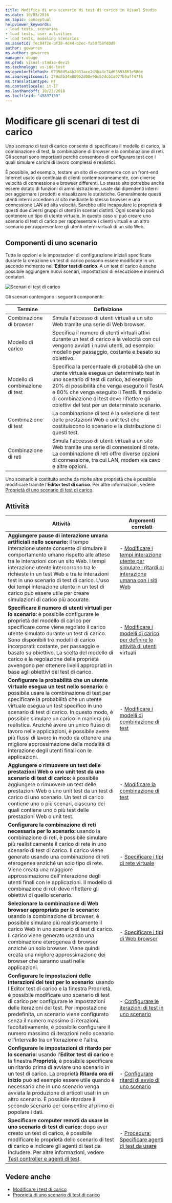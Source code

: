 ```yaml
---
title: Modifica di uno scenario di test di carico in Visual Studio
ms.date: 10/03/2016
ms.topic: conceptual
helpviewer_keywords:
- load tests, scenarios
- load tests, user activities
- load tests, modeling scenarios
ms.assetid: fec04f2e-bf38-4d44-b2ec-fa50f58fd0d9
author: gewarren
ms.author: gewarren
manager: douge
ms.prod: visual-studio-dev15
ms.technology: vs-ide-test
ms.openlocfilehash: 67398d5a4b2b33ace2d3ba3c74d63693861e586e
ms.sourcegitcommit: 240c8b34e80952d00e90c52dcb1a077b9aff47f6
ms.translationtype: HT
ms.contentlocale: it-IT
ms.lasthandoff: 10/23/2018
ms.locfileid: "49837139"
---
```

# <a name="edit-load-test-scenarios"></a>Modificare gli scenari di test di carico

Uno *scenario* di test di carico consente di specificare il modello di carico, la combinazione di test, la combinazione di browser e la combinazione di reti. Gli scenari sono importanti perché consentono di configurare test con i quali simulare carichi di lavoro complessi e realistici.

È possibile, ad esempio, testare un sito di e-commerce con un front-end Internet usato da centinaia di clienti contemporaneamente, con diverse velocità di connessione e browser differenti. Lo stesso sito potrebbe anche essere dotato di funzioni di amministrazione, usate dai dipendenti interni per aggiornare i prodotti e visualizzare le statistiche. Generalmente questi utenti interni accedono al sito mediante lo stesso browser e una connessione LAN ad alta velocità. Sarebbe utile incapsulare le proprietà di questi due diversi gruppi di utenti in scenari distinti. Ogni scenario può contenere un tipo di utente virtuale. In questo caso si può creare uno scenario di test di carico per rappresentare i clienti virtuali e un altro scenario per rappresentare gli utenti interni virtuali di un sito Web.

## <a name="scenario-components"></a>Componenti di uno scenario

Tutte le opzioni e le impostazioni di configurazione iniziali specificate durante la creazione un test di carico possono essere modificate in un secondo momento nell'**Editor test di carico**. A un test di carico è anche possibile aggiungere nuovi scenari, impostazioni di esecuzione e insiemi di contatori.

![Scenari di test di carico](../test/media/loadtesteditinscenarios.png)

Gli scenari contengono i seguenti componenti:

|Termine|Definizione|
|-|-|
|Combinazione di browser|Simula l'accesso di utenti virtuali a un sito Web tramite una serie di Web browser.|
|Modello di carico|Specifica il numero di utenti virtuali attivi durante un test di carico e la velocità con cui vengono avviati i nuovi utenti, ad esempio: modello per passaggio, costante e basato su obiettivo.|
|Modello di combinazione di test|Specifica la percentuale di probabilità che un utente virtuale esegua un determinato test in uno scenario di test di carico, ad esempio 20% di possibilità che venga eseguito il TestA e 80% che venga eseguito il TestB. Il modello di combinazione di test deve riflettere gli obiettivi del test per un determinato scenario.|
|Combinazione di test|La combinazione di test è la selezione di test delle prestazioni Web e unit test che costituiscono lo scenario e la distribuzione di questi test.|
|Combinazione di reti|Simula l'accesso di utenti virtuali a un sito Web tramite una serie di connessioni di rete. La combinazione di reti offre diverse opzioni di connessione, tra cui LAN, modem via cavo e altre opzioni.|

Uno scenario è costituito anche da molte altre proprietà che è possibile modificare tramite l'**Editor test di carico**. Per altre informazioni, vedere [Proprietà di uno scenario di test di carico](../test/load-test-scenario-properties.md).

## <a name="tasks"></a>Attività

|Attività|Argomenti correlati|
|-|-----------------------|
|**Aggiungere pause di interazione umana artificiali nello scenario:** il tempo interazione utente consente di simulare il comportamento umano rispetto alle attese tra le interazioni con un sito Web. I tempi interazione utente intercorrono tra le richieste in un test Web e tra le interazioni test in uno scenario di test di carico. L'uso dei tempi interazione utente in un test di carico può essere utile per creare simulazioni di carico più accurate.|-   [Modificare i tempi interazione utente per simulare i ritardi di interazione umana con i siti Web](../test/edit-think-times-in-load-test-scenarios.md)|
|**Specificare il numero di utenti virtuali per lo scenario:** è possibile configurare le proprietà del modello di carico per specificare come viene regolato il carico utente simulato durante un test di carico. Sono disponibili tre modelli di carico incorporati: costante, per passaggio e basato su obiettivo. La scelta del modello di carico e la regolazione delle proprietà avvengono per ottenere livelli appropriati in base agli obiettivi del test di carico.|-   [Modificare i modelli di carico per definire le attività di utenti virtuali](../test/edit-load-patterns-to-model-virtual-user-activities.md)|
|**Configurare la probabilità che un utente virtuale esegua un test nello scenario:** è possibile usare la combinazione di test per specificare la probabilità che un utente virtuale esegua un test specifico in uno scenario di test di carico. In questo modo, è possibile simulare un carico in maniera più realistica. Anziché avere un unico flusso di lavoro nelle applicazioni, è possibile avere più flussi di lavoro in modo da ottenere una migliore approssimazione della modalità di interazione degli utenti finali con le applicazioni.|-   [Modificare i modelli di combinazione di test](../test/edit-test-mix-models-to-specify-the-probability-of-a-virtual-user-running-a-test.md)|
|**Aggiungere o rimuovere un test delle prestazioni Web o uno unit test da uno scenario di test di carico:** è possibile aggiungere o rimuovere un test delle prestazioni Web o uno unit test da un test di carico di uno scenario. Un test di carico contiene uno o più scenari, ciascuno dei quali contiene uno o più test delle prestazioni Web o unit test.|-   [Modificare la combinazione di test](../test/edit-the-test-mix-to-specify-which-web-browsers-types-in-a-load-test-scenario.md)|
|**Configurare la combinazione di reti necessaria per lo scenario:** usando la combinazione di reti, è possibile simulare più realisticamente il carico di rete in uno scenario di test di carico. Il carico viene generato usando una combinazione di reti eterogenea anziché un solo tipo di rete. Viene creata una maggiore approssimazione dell'interazione degli utenti finali con le applicazioni. Il modello di combinazione di reti deve riflettere gli obiettivi di quello scenario.|-   [Specificare i tipi di rete virtuale](../test/specify-virtual-network-types-in-a-load-test-scenario.md)|
|**Selezionare la combinazione di Web browser appropriata per lo scenario:** usando la combinazione di browser, è possibile simulare più realisticamente il carico Web in uno scenario di test di carico. Il carico viene generato usando una combinazione eterogenea di browser anziché un solo browser. Viene quindi creata una migliore approssimazione dei browser che saranno usati nelle applicazioni.|-   [Specificare i tipi di Web browser](../test/edit-the-test-mix-to-specify-which-web-browsers-types-in-a-load-test-scenario.md)|
|**Configurare le impostazioni delle interazioni del test per lo scenario**: usando l'Editor test di carico e la finestra Proprietà, è possibile modificare uno scenario di test di carico per configurare le impostazioni delle iterazioni del test. Per impostazione predefinita, un scenario viene configurato senza il numero massimo di iterazioni. facoltativamente, è possibile configurare il numero massimo di iterazioni nello scenario e l'intervallo tra un'iterazione e l'altra.|-   [Configurare le iterazioni di test in uno scenario](../test/configure-test-iterations-in-a-load-test-scenario.md)|
|**Configurare le impostazioni di ritardo per lo scenario:** usando l'**Editor test di carico** e la finestra **Proprietà**, è possibile specificare un ritardo prima di avviare uno scenario in un test di carico. La proprietà **Ritarda ora di inizio** può ad esempio essere utile quando è necessario che in uno scenario venga avviata la produzione di articoli usati in un altro scenario. È possibile ritardare il secondo scenario per consentire al primo di popolare i dati.|-   [Configurare ritardi di avvio di uno scenario](../test/configure-scenario-start-delays.md)|
|**Specificare computer remoti da usare in uno scenario di test di carico:** dopo aver creato un test di carico, è possibile modificare le proprietà dello scenario di test di carico e indicare gli agenti di test da includere. Per altre informazioni, vedere [Test controller e agenti di test](configure-test-agents-and-controllers-for-load-tests.md).|-   [Procedura: Specificare agenti di test da usare](../test/how-to-specify-test-agents-to-use-in-load-test-scenarios.md)|

## <a name="see-also"></a>Vedere anche

- [Modificare i test di carico](../test/edit-load-tests.md)
- [Proprietà di uno scenario di test di carico](../test/load-test-scenario-properties.md)
